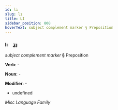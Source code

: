 ```yaml
---
id: lı
slug: lı
title: LI
sidebar_position: 808
hoverText: subject complement marker § Preposition
---
```


### lı&emsp;<span kind="abugida">ʓȷ</span>

*subject complement marker* **§** Preposition

**Verb**: -

**Noun**: -

**Modifier**: -

- undefined

*Misc Language Family*